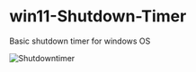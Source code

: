 # win11-Shutdown-Timer
 Basic shutdown timer for windows OS

![Shutdowntimer](https://user-images.githubusercontent.com/83309872/178816118-edb272de-e0be-4cbe-8d12-3a6aa5df6151.png)
